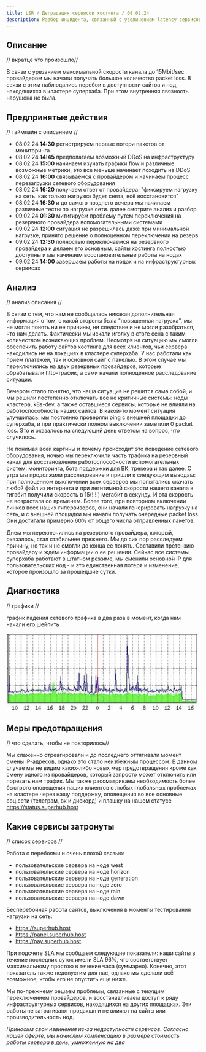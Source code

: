 ```yaml
---
title: LSR / Деградация сервисов хостинга / 08.02.24
description: Разбор инцидента, связанный с увеличением latency сервисов хостинга 8 февраля 2024 года
---
```


## Описание
// вкратце что произошло//

В связи с урезанием максимальной скорости канала до 15Mbit/sec провайдером мы начали получать большое количество packet loss. В связи с этим наблюдались перебои в доступности сайтов и нод, находящихся в кластере суперхаба. При этом внутренняя связность нарушена не была. 

## Предпринятые действия
// таймлайн с описанием //

- 08.02.24 **14:30** регистрируем первые потери пакетов от мониторинга
- 08.02.24 **14:45** предполагаем возможный DDoS на инфраструктуру
- 08.02.24 **15:00** начинаем изучать графики flow и различные возможные метрики, это все меньше начинает походить на DDoS
- 08.02.24 **16:00** связываемся с провайдером и начинаем процесс перезагрузки сетевого оборудования
- 08.02.24 **16:20** получаем ответ от провайдера: "фиксируем нагрузку на сеть. как только нагрузка будет снята, всё восстановится"
- 08.02.24 **16:30** и до самого позднего вечера мы начинаем различные тесты по нагрузке сети. далее смотрите анализ и разбор
- 09.02.24 **01:30** митигируем проблему путем переключения на резервного провайдера вспомогательными системами
- 09.02.24 **12:00** ситуация не разрешилась даже при минимальной нагрузке, принято решение о полноценном переключении на резерв
- 09.02.24 **12:30** полностью переключаемся на резервного провайдера и делаем его основным, сайты хостинга полностью доступны и мы начинаем восстановительные работы на нодах
- 09.02.24 **14:00** завершаем работы на нодах и на инфраструктурных сервисах

## Анализ
// анализ описания //

В связи с тем, что нам не сообщалась никакая дополнительная информация о том, с какой стороны была "повышенная нагрузка", мы не могли понять ни ее причины, ни следствие и не могли разобраться, что нам делать. Фактически мы искали иголку в стоге сена с таким количеством возникающих проблем. Несмотря на ситуацию мы смогли обеспечить работу сайтов хостинга для всех клиентов, чьи сервера находились не на локациях в кластере суперхаба. У нас работали как прием платежей, так и основной сайт с панелью. В этом случае мы переключились на двух резервных провайдеров, которые обрабатывали http-трафик, а сами начали полноценное расследование ситуации. 

Вечером стало понятно, что наша ситуация не решится сама собой, и мы решили постепенно отключать все не критичные системы: ноды кластера, k8s-dev, а также оставшиеся сервисы, которые не влияли на работоспособность наших сайтов. В какой-то момент ситуация улучшилась: мы постоянно проверяли ping с внешней площадки до суперхаба, и при практически полном выключении заметили 0 packet loss. Это и оказалось на следующий день ответом на вопрос, что случилось. 

Не понимая всей картины и почему происходит это поведение сетевого оборудования, ночью мы переключили часть трафика на резервный канал для восстановления работоспособности вспомогательных систем: мониторинга, бота поддержки для ВК, трекера и так далее. С утра мы продолжили расследование и пришли к следующим выводам: при полноценном выключении всех серверов мы попытались скачать любой файл из интернета и при легитимной скорости нашего канала в гигабит получили скорость в 15(!!!!) мегабит в секунду. И эта скорость не возрастала со временем. Более того, при повторном включении линков всех наших гипервизоров, они начали генерировать нагрузку на сеть, и с внешней площадки мы начали получать очередные packet loss. Они достигали примерно 60% от общего числа отправленных пакетов. 

Днем мы переключились на резервного провайдера, который, оказалось, стал стабильнее прежнего. Мы до сих пор расследуем причину, но так и не смогли до конца ее понять. Составили претензию провайдеру и ждем информации о ее решении. Сейчас все системы суперхаба работают в штатном режиме, мы сменили основной IP для пользовательских нод - и это единственная потеря и изменение, которое произошло за прошедшие сутки.

## Диагностика
// графики //

график падения сетевого трафика в два раза в момент, когда нам начали его шейпить

![](/images/lsr/08-02-24/graph.png)


## Меры предотвращения
// что сделать, чтобы не повторилось//

Мы слаженно отреагировали и до последнего оттягивали момент смены IP-адресов, однако это стало неизбежным процессом. В данном случае мы не видим каких-либо новых мер предотвращения кроме как смену одного из провайдеров, который запросто может отключить или порезать нам трафик. Мы также рассматриваем необходимость более быстрого оповещения наших клиентов о любых глобальных проблемах на кластере через нашу поддержку, оповещения во все основные соц.сети (телеграм, вк и дискорд) и плашку на нашем статусе https://status.superhub.host

## Какие сервисы затронуты
// список сервисов //

Работа с перебоями и очень плохой связью:
- пользовательские сервера на ноде west
- пользовательские сервера на ноде horizon
- пользовательские сервера на ноде generation
- пользовательские сервера на ноде zero
- пользовательские сервера на ноде rain
- пользовательские сервера на ноде dawn

Бесперебойная работа сайтов, выключения в моменты тестирования нагрузки на сеть:
- https://superhub.host
- https://panel.superhub.host
- https://pay.superhub.host 

При подсчете SLA мы сообщаем следующие показатели: наши сайты в течение последних суток имели SLA 96%, что соответствует максимальному простою в течение часа (суммарно). Конечно, этот показатель также недопустим для нас, однако мы сделали всё возможное, чтобы его не опустить еще ниже. 

Мы по-прежнему решаем проблемы, связанные с текущим переключением провайдеров, и восстанавливаем доступ к ряду инфраструктурных сервисов, находящихся на других площадках. Эти работы не затрагивают продакшн и не влияют на сайты или производительность нод. 

*Приносим свои извинения из-за недоступности сервисов. Согласно нашей оферте, мы начислим компенсацию в размере стоимость работы сервера в день, умноженную на два*
